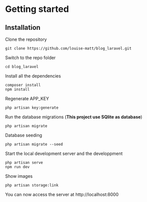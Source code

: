 # Getting started

## Installation

Clone the repository

    git clone https://github.com/louise-matt/blog_laravel.git

Switch to the repo folder

    cd blog_laravel

Install all the dependencies

    composer install
    npm install

Regenerate APP_KEY

    php artisan key:generate

Run the database migrations (**This project use SQlite as database**)

    php artisan migrate

Database seeding

    php artisan migrate --seed 

Start the local development server and the developpment 

    php artisan serve
    npm run dev

Show images

    php artisan storage:link

You can now access the server at http://localhost:8000
